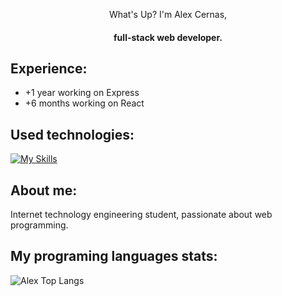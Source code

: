 <div align="center">
   <p>What's Up? I'm Alex Cernas,</p>
  <h4>full-stack web developer.</h4>
</div>


## Experience:
- +1 year working on Express
- +6 months working on React


## Used technologies:
[![My Skills](https://skillicons.dev/icons?i=react,express,nodejs,js,html,css,mongodb,vite,postman)](https://skillicons.dev)

## About me:
<p>Internet technology engineering student, passionate about web programming.</p>

## My programing languages stats:

![Alex Top Langs](https://github-readme-stats.vercel.app/api/top-langs/?username=AlexCernas2901&layout=compact)
